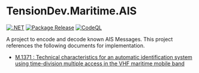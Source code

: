 # TensionDev.Maritime.AIS

[![.NET](https://github.com/TensionDev/AutomaticIdentificationSystem/actions/workflows/dotnet.yml/badge.svg)](https://github.com/TensionDev/AutomaticIdentificationSystem/actions/workflows/dotnet.yml)
[![Package Release](https://github.com/TensionDev/AutomaticIdentificationSystem/actions/workflows/package-release.yml/badge.svg)](https://github.com/TensionDev/AutomaticIdentificationSystem/actions/workflows/package-release.yml)
[![CodeQL](https://github.com/TensionDev/AutomaticIdentificationSystem/actions/workflows/codeql-analysis.yml/badge.svg)](https://github.com/TensionDev/AutomaticIdentificationSystem/actions/workflows/codeql-analysis.yml)

A project to encode and decode known AIS Messages.
This project references the following documents for implementation.
- [M.1371 : Technical characteristics for an automatic identification system using time-division multiple access in the VHF maritime mobile band](https://www.itu.int/rec/R-REC-M.1371/en)

